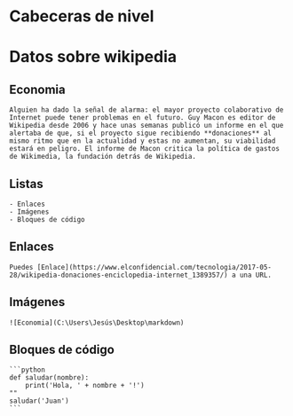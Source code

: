 # Cabeceras de nivel
   # Datos sobre wikipedia

## Economia
    Alguien ha dado la señal de alarma: el mayor proyecto colaborativo de Internet puede tener problemas en el futuro. Guy Macon es editor de Wikipedia desde 2006 y hace unas semanas publicó un informe en el que alertaba de que, si el proyecto sigue recibiendo **donaciones** al mismo ritmo que en la actualidad y estas no aumentan, su viabilidad estará en peligro. El informe de Macon critica la política de gastos de Wikimedia, la fundación detrás de Wikipedia.

## Listas
    - Enlaces
    - Imágenes
    - Bloques de código

## Enlaces
    Puedes [Enlace](https://www.elconfidencial.com/tecnologia/2017-05-28/wikipedia-donaciones-enciclopedia-internet_1389357/) a una URL.

## Imágenes
    ![Economia](C:\Users\Jesús\Desktop\markdown)

## Bloques de código
    ```python
    def saludar(nombre):
        print('Hola, ' + nombre + '!')
    ""
    saludar('Juan')
    ```
